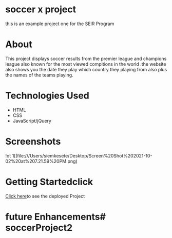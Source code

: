 # soccer x project
 
 this is an example project one for the SEIR Program
# About 
This project displays soccer results  from the premier league and champions league also known for the most viewed compitions in the world .the website also shows you the date they play which country they playing from also plus the names of the teams playing.

# Technologies Used

- HTML
- CSS
- JavaScript/jQuery 
 
# Screenshots

!ot 1[(file:///Users/siemkesete/Desktop/Screen%20Shot%202021-10-02%20at%207.21.59%20PM.png)

# Getting Startedclick 
[Click here](http://127.0.0.1:5503/)to see the deployed Project

# future Enhancements# soccerProject2
